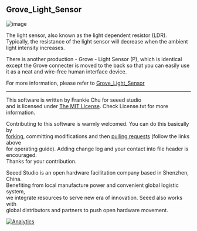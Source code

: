 Grove_Light_Sensor
-------------------------------------------------------------
![image](http://www.seeedstudio.com/wiki/images/1/1c/Twig-Light.jpg)

The light sensor, also known as the light dependent resistor (LDR). Typically, the resistance of the light sensor will decrease when the ambient light intensity increases.

There is another production - Grove - Light Sensor (P), which is identical except the Grove connecter is moved to the back so that you can easily use it as a neat and wire-free human interface device.

For more information, please refer to [Grove_Light_Sensor][1]

----
This software is written by Frankie Chu for seeed studio<br>
and is licensed under [The MIT License](http://opensource.org/licenses/mit-license.php). Check License.txt for more information.<br>

Contributing to this software is warmly welcomed. You can do this basically by<br>
[forking](https://help.github.com/articles/fork-a-repo), committing modifications and then [pulling requests](https://help.github.com/articles/using-pull-requests) (follow the links above<br>
for operating guide). Adding change log and your contact into file header is encouraged.<br>
Thanks for your contribution.

Seeed Studio is an open hardware facilitation company based in Shenzhen, China. <br>
Benefiting from local manufacture power and convenient global logistic system, <br>
we integrate resources to serve new era of innovation. Seeed also works with <br>
global distributors and partners to push open hardware movement.<br>


[1]:http://www.seeedstudio.com/wiki/Grove_-_Light_Sensor


[![Analytics](https://ga-beacon.appspot.com/UA-46589105-3/Grove_Light_Sensor)](https://github.com/igrigorik/ga-beacon)

